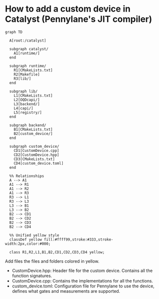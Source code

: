 # How to add a custom device in Catalyst (Pennylane's JIT compiler)

```mermaid
graph TD

  A[root:/catalyst]

  subgraph catalyst/
    A1[runtime/]
  end

  subgraph runtime/
    R1[CMakeLists.txt]
    R2[Makefile]
    R3[lib/]
  end

  subgraph lib/
    L1[CMakeLists.txt]
    L2[OQDcapi/]
    L3[backend/]
    L4[capi/]
    L5[registry/]
  end

  subgraph backend/
    B1[CMakeLists.txt]
    B2[custom_device/]
  end

  subgraph custom_device/
    CD1[CustomDevice.cpp]
    CD2[CustomDevice.hpp]
    CD3[CMakeLists.txt]
    CD4[custom_device.toml]
  end

  %% Relationships
  A --> A1
  A1 --> R1
  A1 --> R2
  A1 --> R3
  R3 --> L1
  R3 --> L3
  L3 --> B1
  L3 --> B2
  B2 --> CD1
  B2 --> CD2
  B2 --> CD3
  B2 --> CD4

  %% Unified yellow style
  classDef yellow fill:#ffff99,stroke:#333,stroke-width:2px,color:#000;

  class R1,R2,L1,B1,B2,CD1,CD2,CD3,CD4 yellow;
```

Add files the files and folders colored in yellow. 

- CustomDevice.hpp: Header file for the custom device. Contains all the function signatures. 
- CustomDevice.cpp: Contains the implementations for all the functions.
- custom_device.toml: Configuration file for Pennylane to use the device, defines what gates and measurements are supported.

